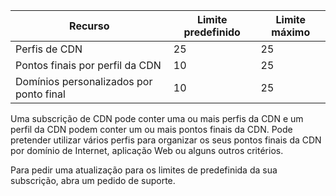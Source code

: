 
| Recurso | Limite predefinido | Limite máximo | 
| --- | --- | --- |
| Perfis de CDN |25 |25 |
| Pontos finais por perfil da CDN |10 |25 |
| Domínios personalizados por ponto final |10 |25 |

Uma subscrição de CDN pode conter uma ou mais perfis da CDN e um perfil da CDN podem conter um ou mais pontos finais da CDN. Pode pretender utilizar vários perfis para organizar os seus pontos finais da CDN por domínio de Internet, aplicação Web ou alguns outros critérios. 

Para pedir uma atualização para os limites de predefinida da sua subscrição, abra um pedido de suporte. 

